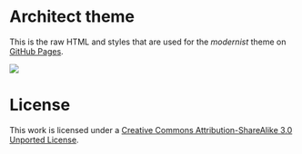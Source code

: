 # Architect theme

This is the raw HTML and styles that are used for the *modernist* theme on [GitHub Pages](http://pages.github.com/).

![](http://cl.ly/image/1x0Q3213330G/content)

# License

This work is licensed under a [Creative Commons Attribution-ShareAlike 3.0 Unported License](http://creativecommons.org/licenses/by-sa/3.0/).

